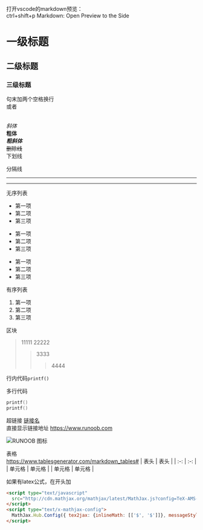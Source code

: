 打开vscode的markdown预览：  
ctrl+shift+p
Markdown: Open Preview to the Side  


# 一级标题
## 二级标题
### 三级标题


句末加两个空格换行  
或者
<br/>
<br/>


*斜体*  
**粗体**  
***粗斜体***  
~~删除线~~  
</u>下划线</u>


分隔线
***
---


无序列表
* 第一项
* 第二项
* 第三项

+ 第一项
+ 第二项
+ 第三项

- 第一项
- 第二项
- 第三项

有序列表
1. 第一项
2. 第二项
3. 第三项



区块
> 11111
> 22222
>> 3333
>>> 4444


行内代码`printf()`  

多行代码
```c
printf()
printf()
```

超链接 [链接名](https://www.bilibili.com)  
直接显示链接地址 <https://www.runoob.com>

![RUNOOB 图标](https://static.jyshare.com/images/runoob-logo.png)


表格  
https://www.tablesgenerator.com/markdown_tables#
|  表头   | 表头  |
|  :-:   | :-:   |
| 单元格  | 单元格 |
| 单元格  | 单元格 |


如果有latex公式，在开头加
```html
<script type="text/javascript" 
  src="http://cdn.mathjax.org/mathjax/latest/MathJax.js?config=TeX-AMS-MML_HTMLorMML">
</script>
<script type="text/x-mathjax-config">
  MathJax.Hub.Config({ tex2jax: {inlineMath: [['$', '$']]}, messageStyle: "none" });
</script>
```
